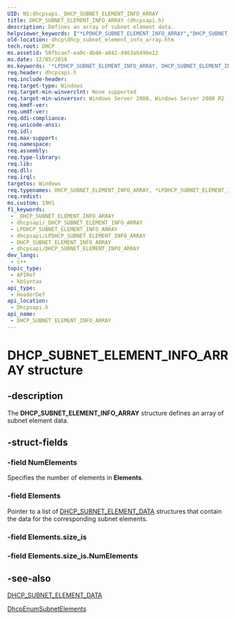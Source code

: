 ```yaml
---
UID: NS:dhcpsapi._DHCP_SUBNET_ELEMENT_INFO_ARRAY
title: DHCP_SUBNET_ELEMENT_INFO_ARRAY (dhcpsapi.h)
description: Defines an array of subnet element data.
helpviewer_keywords: ["*LPDHCP_SUBNET_ELEMENT_INFO_ARRAY","DHCP_SUBNET_ELEMENT_INFO_ARRAY","DHCP_SUBNET_ELEMENT_INFO_ARRAY structure [DHCP]","LPDHCP_SUBNET_ELEMENT_INFO_ARRAY","LPDHCP_SUBNET_ELEMENT_INFO_ARRAY structure pointer [DHCP]","dhcp.dhcp_subnet_element_info_array","dhcpsapi/LPDHCP_SUBNET_ELEMENT_INFO_ARRAY","dhcpsapi/_DHCP_SUBNET_ELEMENT_INFO_ARRAY"]
old-location: dhcp\dhcp_subnet_element_info_array.htm
tech.root: DHCP
ms.assetid: 50fbcae7-ea0c-4b46-a042-d463ab496e12
ms.date: 12/05/2018
ms.keywords: '*LPDHCP_SUBNET_ELEMENT_INFO_ARRAY, DHCP_SUBNET_ELEMENT_INFO_ARRAY, DHCP_SUBNET_ELEMENT_INFO_ARRAY structure [DHCP], LPDHCP_SUBNET_ELEMENT_INFO_ARRAY, LPDHCP_SUBNET_ELEMENT_INFO_ARRAY structure pointer [DHCP], dhcp.dhcp_subnet_element_info_array, dhcpsapi/LPDHCP_SUBNET_ELEMENT_INFO_ARRAY, dhcpsapi/_DHCP_SUBNET_ELEMENT_INFO_ARRAY'
req.header: dhcpsapi.h
req.include-header: 
req.target-type: Windows
req.target-min-winverclnt: None supported
req.target-min-winversvr: Windows Server 2008, Windows Server 2008 R2 [desktop apps only]
req.kmdf-ver: 
req.umdf-ver: 
req.ddi-compliance: 
req.unicode-ansi: 
req.idl: 
req.max-support: 
req.namespace: 
req.assembly: 
req.type-library: 
req.lib: 
req.dll: 
req.irql: 
targetos: Windows
req.typenames: DHCP_SUBNET_ELEMENT_INFO_ARRAY, *LPDHCP_SUBNET_ELEMENT_INFO_ARRAY
req.redist: 
ms.custom: 19H1
f1_keywords:
 - _DHCP_SUBNET_ELEMENT_INFO_ARRAY
 - dhcpsapi/_DHCP_SUBNET_ELEMENT_INFO_ARRAY
 - LPDHCP_SUBNET_ELEMENT_INFO_ARRAY
 - dhcpsapi/LPDHCP_SUBNET_ELEMENT_INFO_ARRAY
 - DHCP_SUBNET_ELEMENT_INFO_ARRAY
 - dhcpsapi/DHCP_SUBNET_ELEMENT_INFO_ARRAY
dev_langs:
 - c++
topic_type:
 - APIRef
 - kbSyntax
api_type:
 - HeaderDef
api_location:
 - Dhcpsapi.h
api_name:
 - DHCP_SUBNET_ELEMENT_INFO_ARRAY
---
```


# DHCP_SUBNET_ELEMENT_INFO_ARRAY structure


## -description

The <b>DHCP_SUBNET_ELEMENT_INFO_ARRAY</b> structure defines an array of subnet element data.

## -struct-fields

### -field NumElements

Specifies the number of elements in <b>Elements</b>.

### -field Elements

Pointer to a list of <a href="/windows/desktop/api/dhcpsapi/ns-dhcpsapi-dhcp_subnet_element_data">DHCP_SUBNET_ELEMENT_DATA</a> structures that contain the data for the corresponding subnet elements.

### -field Elements.size_is

### -field Elements.size_is.NumElements

## -see-also

<a href="/windows/desktop/api/dhcpsapi/ns-dhcpsapi-dhcp_subnet_element_data">DHCP_SUBNET_ELEMENT_DATA</a>



<a href="/previous-versions/windows/desktop/api/dhcpsapi/nf-dhcpsapi-dhcpenumsubnetelements">DhcpEnumSubnetElements</a>